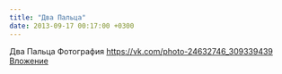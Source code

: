 ```yaml
---
title: "Два Пальца"
date: 2013-09-17 00:17:00 +0300
---
```


Два Пальца
Фотография
<a class="vk-attach" href="https://vk.com/photo-24632746_309339439">https://vk.com/photo-24632746_309339439</a>
<a class="vk-attach" href="https://vk.com/photo-24632746_309339439">Вложение</a>
